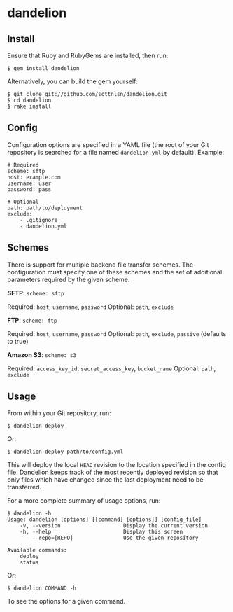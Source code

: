 dandelion
=========

Install
-------
Ensure that Ruby and RubyGems are installed, then run:

    $ gem install dandelion
    
Alternatively, you can build the gem yourself:

    $ git clone git://github.com/scttnlsn/dandelion.git
    $ cd dandelion
    $ rake install
    
Config
------
Configuration options are specified in a YAML file (the root of your Git repository
is searched for a file named `dandelion.yml` by default). Example:

    # Required
    scheme: sftp
    host: example.com
    username: user
    password: pass
    
    # Optional
    path: path/to/deployment
    exclude:
        - .gitignore
        - dandelion.yml

Schemes
-------
There is support for multiple backend file transfer schemes.  The configuration
must specify one of these schemes and the set of additional parameters required
by the given scheme.

**SFTP**: `scheme: sftp`

Required: `host`, `username`, `password`
Optional: `path`, `exclude`
    
**FTP**: `scheme: ftp`

Required: `host`, `username`, `password`
Optional: `path`, `exclude`, `passive` (defaults to true)
    
**Amazon S3**: `scheme: s3`

Required: `access_key_id`, `secret_access_key`, `bucket_name`
Optional: `path`, `exclude`

Usage
-----
From within your Git repository, run:

    $ dandelion deploy
    
Or:

    $ dandelion deploy path/to/config.yml
    
This will deploy the local `HEAD` revision to the location specified in the config
file.  Dandelion keeps track of the most recently deployed revision so that only
files which have changed since the last deployment need to be transferred.

For a more complete summary of usage options, run:

    $ dandelion -h
    Usage: dandelion [options] [[command] [options]] [config_file]
        -v, --version                    Display the current version
        -h, --help                       Display this screen
            --repo=[REPO]                Use the given repository

    Available commands:
        deploy
        status

Or:

    $ dandelion COMMAND -h

To see the options for a given command.
